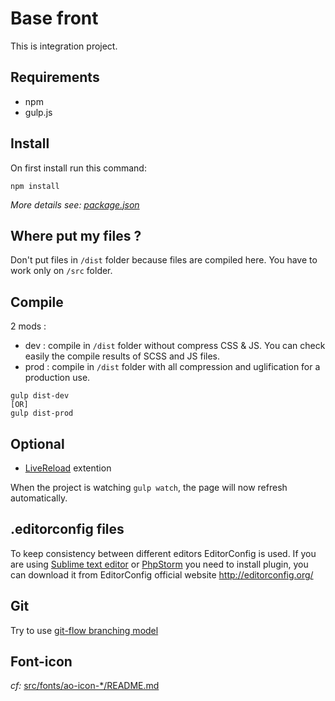 Base front
=========
This is integration project.

Requirements
------------
* npm
* gulp.js

Install
-------
On first install run this command:
```shell
npm install
```
_More details see: [package.json](/package.json)_

Where put my files ?
--------------------
Don't put files in `/dist` folder because files are compiled here. You have to work only on `/src` folder.

Compile
-------
2 mods :
* dev : compile in `/dist`  folder without compress CSS & JS. You can check easily the compile results of SCSS and JS files.
* prod : compile in `/dist` folder with all compression and uglification for a production use.
```shell
gulp dist-dev
[OR]
gulp dist-prod
```

Optional
---------
* [LiveReload](http://livereload.com/extensions/) extention

When the project is watching `gulp watch`, the page will now refresh automatically.


.editorconfig files
-------------------
To keep consistency between different editors EditorConfig is used. If you are using [Sublime text editor](https://github.com/sindresorhus/editorconfig-sublime#readme) or [PhpStorm](https://plugins.jetbrains.com/plugin/7294) you need to install plugin, you can download it from EditorConfig official website http://editorconfig.org/


Git
---
Try to use [git-flow branching model](http://nvie.com/posts/a-successful-git-branching-model/)

Font-icon
---------
_cf:_ [src/fonts/ao-icon-*/README.md](src/fonts/ao-icon-comptoir/README.md)
